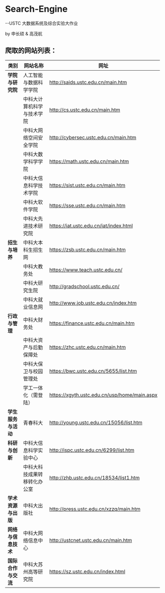 # Search-Engine
--USTC 大数据系统及综合实验大作业

by 申长硕 & 高茂航

## 爬取的网站列表：

| 类别               | 网站名称                     | 网址                                         |
| ------------------ | ---------------------------- | -------------------------------------------- |
| **学院与研究院**   | 人工智能与数据科学学院       | http://saids.ustc.edu.cn/main.htm            |
|                    | 中科大计算机科学与技术学院   | http://cs.ustc.edu.cn/main.htm               |
|                    | 中科大网络空间安全学院       | http://cybersec.ustc.edu.cn/main.htm         |
|                    | 中科大数学科学学院           | https://math.ustc.edu.cn/main.htm            |
|                    | 中科大信息科学技术学院       | https://sist.ustc.edu.cn/main.htm            |
|                    | 中科大软件学院               | https://sse.ustc.edu.cn/main.htm             |
|                    | 中科大先进技术研究院         | https://iat.ustc.edu.cn/iat/index.html       |
| **招生与培养**     | 中科大本科生招生网           | https://zsb.ustc.edu.cn/main.htm             |
|                    | 中科大教务处                 | https://www.teach.ustc.edu.cn/               |
|                    | 中科大研究生院               | http://gradschool.ustc.edu.cn/               |
|                    | 中科⼤就业信息⽹             | http://www.job.ustc.edu.cn/index.htm         |
| **行政与管理**     | 中科大财务处                 | https://finance.ustc.edu.cn/main.htm         |
|                    | 中科大资产与后勤保障处       | https://zhc.ustc.edu.cn/main.htm             |
|                    | 中科大保卫与校园管理处       | https://bwc.ustc.edu.cn/5655/list.htm        |
|                    | 学⼯⼀体化（需登陆）         | https://xgyth.ustc.edu.cn/usp/home/main.aspx |
| **学生服务与活动** | 青春科大                     | http://young.ustc.edu.cn/15056/list.htm      |
| **科研与创新**     | 中科大信息科学实验中心       | http://ispc.ustc.edu.cn/6299/list.htm        |
|                    | 中科大科技成果转移转化办公室 | http://zhb.ustc.edu.cn/18534/list1.htm       |
| **学术资源与出版** | 中科大出版社                 | http://press.ustc.edu.cn/xzzq/main.htm       |
| **网络与信息技术** | 中科大网络信息中心           | http://ustcnet.ustc.edu.cn/main.htm          |
| **国际合作与交流** | 中科大苏州高等研究院         | https://sz.ustc.edu.cn/index.html            |

